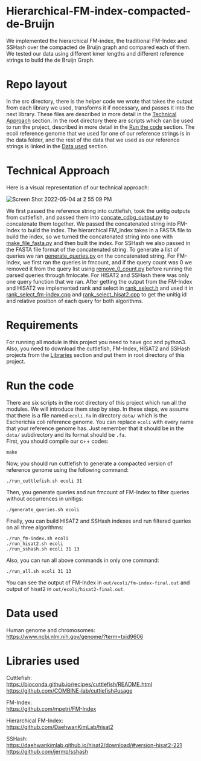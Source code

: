 
# Hierarchical-FM-index-compacted-de-Bruijn
We implemented the hierarchical FM-index, the traditional FM-Index and SSHash over the compacted de Bruijn graph and compared each of them. We tested our data using different kmer lengths and different reference strings to build the de Bruijn Graph.

# Repo layout 
In the src directory, there is the helper code we wrote that takes the output from each library we used, transforms it if necessary, and passes it into the next library. These files are described in more detail in the [Technical Approach](#technical-approach) section. In the root directory there are scripts which can be used to run the project, described in more detail in the [Run the code](#run-the-code) section. The ecoli reference genome that we used for one of our reference strings is in the data folder, and the rest of the data that we used as our reference strings is linked in the [Data used](#data-used) section.

# Technical Approach
Here is a visual representation of our technical approach:


![Screen Shot 2022-05-04 at 2 55 09 PM](https://user-images.githubusercontent.com/43825734/166806155-3dc58aee-8e80-41dc-a1b2-aaaebc6998c9.png)

We first passed the reference string into cuttlefish, took the unitig outputs from cuttlefish,  and passed them into [concate_cdbg_output.py](https://github.com/PJeBeK/hierarchical-FM-index-compacted-de-Bruijn/blob/main/concate_cdbg_output.py) to concatenate them together. We passed the concatenated string into FM-Index to build the index. The hierarchical FM_index takes in a FASTA file to build the index, so we turned the concatenated string into one with [make_file_fasta.py](https://github.com/PJeBeK/hierarchical-FM-index-compacted-de-Bruijn/blob/main/src/make_file_fasta.py) and then built the index.   For SSHash we also passed in the FASTA file format of the concatenated string. To generate a list of queries 
we ran [generate_queries.py](https://github.com/PJeBeK/hierarchical-FM-index-compacted-de-Bruijn/blob/main/src/generate_queries.py) on the concatenated string. 
For FM-Index, we first ran the queries in fmcount, and if the query count was 0 we removed it from the query list 
using [remove_0_count.py](https://github.com/PJeBeK/hierarchical-FM-index-compacted-de-Bruijn/blob/main/remove_0_count.py) before running the parsed queries through fmlocate. 
For HISAT2 and SSHash there was only one query function that we ran. After getting the output from the FM-Index and HISAT2 we implemented rank and select in [rank_select.h](https://github.com/PJeBeK/hierarchical-FM-index-compacted-de-Bruijn/blob/main/rank_select.h) 
and used it in
[rank_select_fm-index.cpp](https://github.com/PJeBeK/hierarchical-FM-index-compacted-de-Bruijn/blob/main/rank_select_fm-index.cpp)
and 
[rank_select_hisat2.cpp](https://github.com/PJeBeK/hierarchical-FM-index-compacted-de-Bruijn/blob/main/rank_select_hisat2.cpp)
to get the unitig id and relative position of each query for both algorithms.

# Requirements

For running all module in this project you need to have gcc and python3.\
Also, you need to download the cuttlefish, FM-Index, HISAT2 and SSHash projects from the [Libraries](#libraries-used) section and put them in root directory of this project.

# Run the code

There are six scripts in the root directory of this project which run all the modules. We will introduce them step by step.
In these steps, we assume that there is a file named `ecoli.fa` in directory `data/` which is the Escherichia coli reference genome.
You can replace `ecoli` with every name that your reference genome has. Just remember that it should be in the `data/`
subdirectory and its format should be `.fa`.\
First, you should compile our c++ codes:

    make

Now, you should run cuttlefish to generate a compacted version of reference genome using the following command:
        
    ./run_cuttlefish.sh ecoli 31

Then, you generate queries and run fmcount of FM-Index to filter queries without occurrences in unitigs:

    ./generate_queries.sh ecoli

Finally, you can build HISAT2 and SSHash indexes and run filtered queries on all three algorithms:

    ./run_fm-index.sh ecoli
    ./run_hisat2.sh ecoli
    ./run_sshash.sh ecoli 31 13

Also, you can run all above commands in only one command:

    ./run_all.sh ecoli 31 13

You can see the output of FM-Index in `out/ecoli/fm-index-final.out`
and output of hisat2 in `out/ecoli/hisat2-final.out`.

# Data used
Human genome and chromosomes:\
https://www.ncbi.nlm.nih.gov/genome/?term=txid9606

# Libraries used
Cuttlefish:\
https://bioconda.github.io/recipes/cuttlefish/README.html \
https://github.com/COMBINE-lab/cuttlefish#usage
 
FM-Index:\
https://github.com/mpetri/FM-Index
 
Hierarchical FM-Index:\
https://github.com/DaehwanKimLab/hisat2
 
SSHash:\
https://daehwankimlab.github.io/hisat2/download/#version-hisat2-221 \
https://github.com/jermp/sshash
